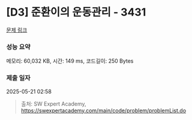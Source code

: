 # [D3] 준환이의 운동관리 - 3431 

[문제 링크](https://swexpertacademy.com/main/code/problem/problemDetail.do?contestProbId=AWE_ZXcqAAMDFAV2) 

### 성능 요약

메모리: 60,032 KB, 시간: 149 ms, 코드길이: 250 Bytes

### 제출 일자

2025-05-21 02:58



> 출처: SW Expert Academy, https://swexpertacademy.com/main/code/problem/problemList.do